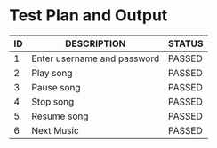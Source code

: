 # Test Plan and Output

| ID | DESCRIPTION | STATUS |
|---|--------------|--------|
|1| Enter username and password|PASSED|
|2|Play song|PASSED|
|3|Pause song |PASSED|
|4|Stop song| PASSED|
|5| Resume song|PASSED|
|6| Next Music| PASSED|
